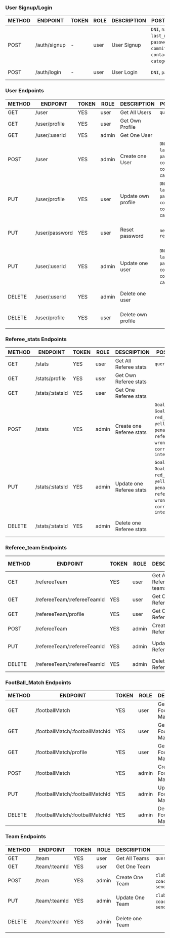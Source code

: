 ### User Signup/Login

| METHOD | ENDPOINT          | TOKEN | ROLE  | DESCRIPTION        | POST PARAMS                                                                                                         | RETURNS                |
|--------|-------------------|-------|-------|--------------------|---------------------------------------------------------------------------------------------------------------------|------------------------|
| POST   | /auth/signup      | -     | user  | User Signup        | `DNI`, `name`, `last_name`, `password`, `role`, `committee`, `contact_number`, `category`, `email`                  | { token: `token` }     |
| POST   | /auth/login       | -     | user  | User Login         | `DNI`, `password`                                                                                                   | { token: `token` }     |

### User Endpoints

| METHOD | ENDPOINT           | TOKEN | ROLE  | DESCRIPTION               | POST PARAMS                                                                                                         | RETURNS                           |
|--------|--------------------|-------|-------|---------------------------|---------------------------------------------------------------------------------------------------------------------|-----------------------------------|
| GET    | /user              | YES   | user  | Get All Users             | `query params`                                                                                                      | [{user}]                          |
| GET    | /user/profile      | YES   | user  | Get Own Profile           |                                                                                                                     | {user}                            |
| GET    | /user/:userId      | YES   | admin | Get One User              |                                                                                                                     | {user}                            |
| POST   | /user              | YES   | admin | Create one User           | `DNI`, `name`, `last_name`, `password`, `role`, `committee`, `contact_number`, `category`, `email`                  | {user}                            |
| PUT    | /user/profile      | YES   | user  | Update own profile        | `DNI`, `name`, `last_name`, `password`, `role`, `committee`, `contact_number`, `category`, `email`                  | {message: 'Profile updated'}       |
| PUT    | /user/password     | YES   | user  | Reset password            | `newPassword`, `repeatPassword`                                                                                   | { message: 'Password updated' }   |
| PUT    | /user/:userId      | YES   | admin | Update one user           | `DNI`, `name`, `last_name`, `password`, `role`, `committee`, `contact_number`, `category`, `email`                  | {message: 'User updated'}         |
| DELETE | /user/:userId      | YES   | admin | Delete one user           |                                                                                                                     | {message: 'User deleted'}         |
| DELETE | /user/profile      | YES   | user  | Delete own profile        |                                                                                                                     | {message: 'Profile deleted'}       |

### Referee_stats Endpoints

| METHOD | ENDPOINT          | TOKEN | ROLE | DESCRIPTION               | POST PARAMS                                                                                                         | RETURNS                |
|--------|-------------------|-------|------|---------------------------|---------------------------------------------------------------------------------------------------------------------|------------------------|
| GET    | /stats            | YES   | user | Get All Referee stats     | `query params`                                                                                                      | [{stats}]              |
| GET    | /stats/profile    | YES   | user | Get Own Referee stats     |                                                                                                                     | {stats}                |
| GET    | /stats/:statsId   | YES   | user | Get One Referee stats     |                                                                                                                     | {stats}                |
| POST   | /stats            | YES   | admin| Create one Referee stats  | `Goals_away`, `Goals_local`, `red_card`, `yellow_card`, `penalties`, `referee_score`, `wrong_offside`, `correct_offside`, `intervention` | {stats} |
| PUT    | /stats/:statsId   | YES   | admin| Update one Referee stats  | `Goals_away`, `Goals_local`, `red_card`, `yellow_card`, `penalties`, `referee_score`, `wrong_offside`, `correct_offside`, `intervention` | {message: 'stats updated'} |
| DELETE | /stats/:statsId   | YES   | admin| Delete one Referee stats  |                                                                                                                     | {message: 'stats deleted'} |

### Referee_team Endpoints

| METHOD | ENDPOINT                      | TOKEN | ROLE  | DESCRIPTION               | POST PARAMS                                     | RETURNS                   |
|--------|-------------------------------|-------|-------|---------------------------|-------------------------------------------------|---------------------------|
| GET    | /refereeTeam                  | YES   | user  | Get All Referee teams     | `query params`                                  | [{refereeTeam}]           |
| GET    | /refereeTeam/:refereeTeamId  | YES   | user  | Get One Referee Team      |                                                 | {refereeTeam}             |
| GET    | /refereeTeam/profile          | YES   | user  | Get Own Referee Team      |                                                 | {refereeTeam}             |
| POST   | /refereeTeam                  | YES   | admin | Create one Referee Team   | `members`, `location`                          | {refereeTeam}             |
| PUT    | /refereeTeam/:refereeTeamId  | YES   | admin | Update one Referee Team   | `members`, `location`                          | {message: 'Team updated'} |
| DELETE | /refereeTeam/:refereeTeamId  | YES   | admin | Delete one Referee Team   |                                                 | {message: 'Team deleted'} |

### FootBall_Match Endpoints

| METHOD | ENDPOINT                            | TOKEN | ROLE  | DESCRIPTION                | POST PARAMS                                     | RETURNS                        |
|--------|-------------------------------------|-------|-------|----------------------------|-------------------------------------------------|--------------------------------|
| GET    | /footballMatch                      | YES   | user  | Get All Football Match     | `query params`                                  | [{footballMatch}]               |
| GET    | /footballMatch/:footballMatchId      | YES   | user  | Get One Football Match      |                                                 | {footballMatch}                |
| GET    | /footballMatch/profile              | YES   | user  | Get Own Football Matchs     |                                                 | {footballMatch}                |   
| POST   | /footballMatch                      | YES   | admin | Create One Football Match   | `date`, `goals_Away`, `goals_Local`, `redCard_Local`,`redCard_Away`,`penalties`  | {footballMatch}                |
| PUT    | /footballMatch/:footballMatchId      | YES   | admin | Update One Football Match   | `date`, `goals_Away`, `goals_Local`, `redCard_Local`,`redCard_Away`,`penalties`  | {message: 'Football Match updated'} |
| DELETE | /footballMatch/:footballMatchId      | YES   | admin | Delete one Football Match    |                                                 | {message: 'Football Match updated'} |

### Team Endpoints

| METHOD | ENDPOINT                           | TOKEN | ROLE  | DESCRIPTION                 | POST PARAMS                                     | RETURNS                        |
|--------|------------------------------------|-------|-------|-----------------------------|-------------------------------------------------|--------------------------------|
| GET    | /team                              | YES   | user  | Get All Teams               | `query params`                                  | [{team}]                       |
| GET    | /team/:teamId                      | YES   | user  | Get One Team                |                                                 | {team}                         |
| POST   | /team                              | YES   | admin | Create One Team              | `club_Name`,`player_sheets`, `coach`, `location`, `sending_off`  | {team}                |
| PUT    | /team/:teamId                      | YES   | admin | Update One Team              | `club_Name`,`player_sheets`, `coach`, `location`, `sending_off`  | {message: 'Team updated'} |
| DELETE | /team/:teamId                      | YES   | admin | Delete one Team              |                                                 | {message: 'Team deleted'}    |

